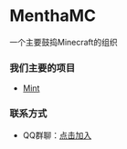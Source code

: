 # MenthaMC
一个主要鼓捣Minecraft的组织

### 我们主要的项目
 - [Mint](https://www.github.com/MenthaMC/Mint)

### 联系方式
 - QQ群聊：[点击加入](https://qm.qq.com/q/RKzZJH4JKW)
